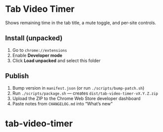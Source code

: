 # Tab Video Timer

Shows remaining time in the tab title, a mute toggle, and per-site controls.

## Install (unpacked)
1. Go to `chrome://extensions`
2. Enable **Developer mode**
3. Click **Load unpacked** and select this folder

## Publish
1. Bump version in `manifest.json` (or run `./scripts/bump-patch.sh`)
2. Run `./scripts/package.sh` — creates `dist/tab-video-timer-vX.Y.Z.zip`
3. Upload the ZIP to the Chrome Web Store developer dashboard
4. Paste notes from `CHANGELOG.md` into “What’s new”
# tab-video-timer
